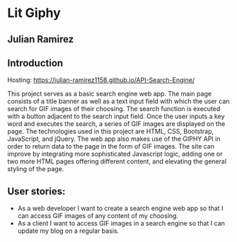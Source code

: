 # Lit Giphy
## Julian Ramirez

## Introduction

Hosting: https://julian-ramirez1158.github.io/API-Search-Engine/

This project serves as a basic search engine web app. The main page consists of a title banner as well as a text input field with which the user can search for GIF images of their choosing. The search function is executed with a button adjacent to the search input field. Once the user inputs a key word and executes the search, a series of GIF images are displayed on the page. The technologies used in this project are HTML, CSS, Bootstrap, JavaScript, and jQuery. The web app also makes use of the GIPHY API in order to return data to the page in the form of GIF images. The site can improve by integrating more sophisticated Javascript logic, adding one or two more HTML pages offering different content, and elevating the general styling of the page. 

## User stories:
- As a web developer I want to create a search engine web app so that I can access GIF images of any content of my choosing.
- As a client I want to access GIF images in a search engine so that I can update my blog on a regular basis.
